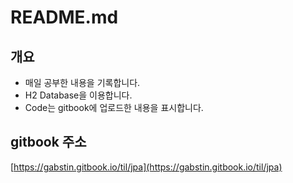 # README.md

## 개요

* 매일 공부한 내용을 기록합니다.
* H2 Database을 이용합니다.
* Code는  gitbook에 업로드한 내용을 표시합니다.

## gitbook 주소

[https://gabstin.gitbook.io/til/jpa](https://gabstin.gitbook.io/til/jpa)



